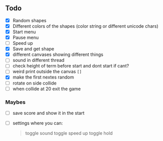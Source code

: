 ## Todo


- [x] Random shapes
- [x] Different colors of the shapes (color string or different unicode chars)
- [x] Start menu
- [x] Pause menu
- [ ] Speed up
- [x] Save and get shape
- [x] different canvases showing different things
- [ ] sound in different thread
- [ ] check height of term before start and dont start if cant?
- [ ] weird print outside the canvas `[]`
- [x] make the first nextes random
- [ ] rotate on side collide
- [ ] when collide at 20 exit the game

### Maybes

- [ ] save score and show it in the start
- [ ] settings where you can:
    > toggle sound
    > toggle speed up
    > toggle hold


